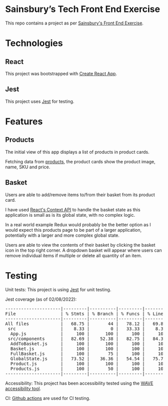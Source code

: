 # Sainsbury’s Tech Front End Exercise

This repo contains a project as per [Sainsbury's Front End Exercise](https://jsainsburyplc.github.io/front-end-test/).

# Technologies

## React

This project was bootstrapped with [Create React App](https://github.com/facebook/create-react-app).

## Jest

This project uses [Jest](https://jestjs.io/) for testing.

# Features

## Products

The initial view of this app displays a list of products in product cards.

Fetching data from [products](https://jsainsburyplc.github.io/front-end-test/products.json), the product cards show the product image, name, SKU and price.

## Basket

Users are able to add/remove items to/from their basket from its product card.

I have used [React's Context API](https://reactjs.org/docs/context.html#when-to-use-context) to handle the basket state as this application is small as is its global state, with no complex logic.

In a real world example Redux would probably be the better option as I would expect this products page to be part of a larger application, potentially with a larger and more complex global state.

Users are able to view the contents of their basket by clicking the basket icon in the top right corner. A dropdown basket will appear where users can remove individual items if multiple or delete all quantity of an item.

# Testing

Unit tests: This project is using [Jest](https://jestjs.io/) for unit testing.

Jest coverage (as of 02/08/2022):

<pre>
---------------------|---------|----------|---------|---------|----------------------
File                 | % Stmts | % Branch | % Funcs | % Lines | Uncovered Line #s    
---------------------|---------|----------|---------|---------|----------------------
All files            |   68.75 |       44 |   78.12 |   69.84 |                      
 src                 |    8.33 |        0 |   33.33 |    8.33 |                      
  App.js             |     100 |      100 |     100 |     100 |                      
 src/components      |   82.69 |    52.38 |   82.75 |   84.31 |                      
  AddToBasket.js     |     100 |      100 |     100 |     100 |                      
  Basket.js          |     100 |      100 |     100 |     100 |                      
  FullBasket.js      |     100 |       75 |     100 |     100 | 14                   
  GlobalState.js     |   73.52 |    36.36 |   54.54 |   75.75 | 30,37,44-46,61,68-69 
  Product.js         |     100 |      100 |     100 |     100 |                      
  Products.js        |     100 |       50 |     100 |     100 | 12-15                
---------------------|---------|----------|---------|---------|----------------------
</pre>

Accessibility: This project has been accessibility tested using the [WAVE accessibility tool](https://wave.webaim.org/).

CI: [Github actions](https://github.com/features/actions) are used for CI testing.
